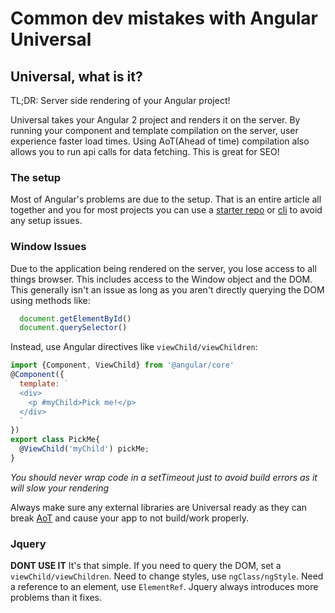 # Common dev mistakes with Angular Universal

## Universal, what is it?
TL;DR: Server side rendering of your Angular project!

Universal takes your Angular 2 project and renders it on the server. By running your component and template compilation on the server, user experience faster load times. Using AoT(Ahead of time) compilation also allows you to run api calls for data fetching. This is great for SEO!

### The setup
Most of Angular's problems are due to the setup. That is an entire article all together and you for most projects you can use a [starter repo](https://github.com/AngularClass/angular-starter) or [cli](https://github.com/angular/angular-cli) to avoid any setup issues.

### Window Issues
Due to the application being rendered on the server, you lose access to all things browser. This includes access to the Window object and the DOM. This generally isn't an issue as long as you aren't directly querying the DOM using methods like:
```javascript
  document.getElementById()
  document.querySelector()
```
Instead, use Angular directives like ```viewChild/viewChildren```:
```javascript
import {Component, ViewChild} from '@angular/core'
@Component({
  template: `
  <div>
    <p #myChild>Pick me!</p>
  </div>
  `
})
export class PickMe{
  @ViewChild('myChild') pickMe;
}
```
_You should never wrap code in a setTimeout just to avoid build errors as it will slow your rendering_

Always make sure any external libraries are Universal ready as they can break [AoT](https://angular.io/guide/aot-compiler) and cause your app to not build/work properly.

### Jquery
__DONT USE IT__ It's that simple. If you need to query the DOM, set a ```viewChild/viewChildren```. Need to change styles, use ```ngClass/ngStyle```. Need a reference to an element, use ```ElementRef```. Jquery always introduces more problems than it fixes.